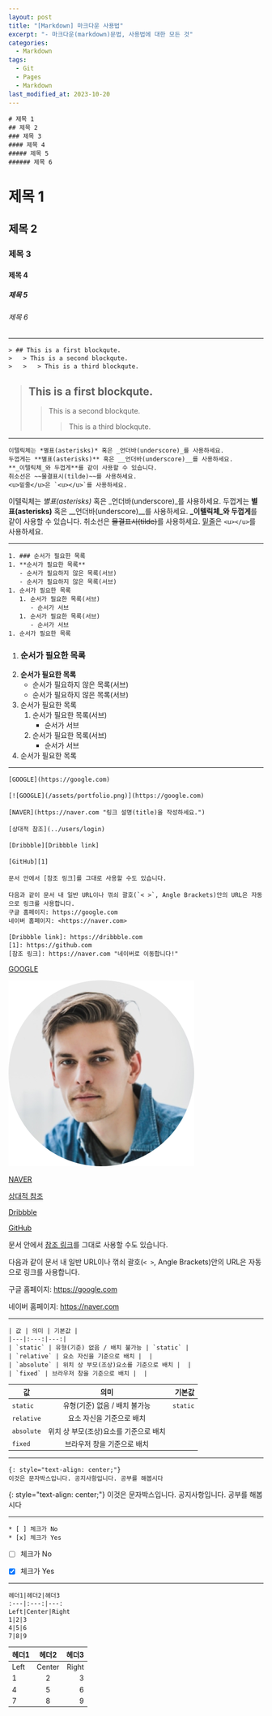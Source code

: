 ```yaml
---
layout: post
title: "[Markdown] 마크다운 사용법"
excerpt: "- 마크다운(markdown)문법, 사용법에 대한 모든 것"
categories:
  - Markdown
tags:
  - Git
  - Pages
  - Markdown
last_modified_at: 2023-10-20
---
```


```
# 제목 1
## 제목 2
### 제목 3
#### 제목 4
##### 제목 5
###### 제목 6
```
# 제목 1
## 제목 2
### 제목 3
#### 제목 4
##### 제목 5
###### 제목 6

- - -

```
> ## This is a first blockqute.
>   > This is a second blockqute.
>   >   > This is a third blockqute.
```

> ## This is a first blockqute.
>   > This is a second blockqute.
>   >   > This is a third blockqute.

- - -

```
이텔릭체는 *별표(asterisks)* 혹은 _언더바(underscore)_를 사용하세요.
두껍게는 **별표(asterisks)** 혹은 __언더바(underscore)__를 사용하세요.
**_이텔릭체_와 두껍게**를 같이 사용할 수 있습니다.
취소선은 ~~물결표시(tilde)~~를 사용하세요.
<u>밑줄</u>은 `<u></u>`를 사용하세요.
```

이텔릭체는 *별표(asterisks)* 혹은 _언더바(underscore)_를 사용하세요.
두껍게는 **별표(asterisks)** 혹은 __언더바(underscore)__를 사용하세요.
**_이텔릭체_와 두껍게**를 같이 사용할 수 있습니다.
취소선은 ~~물결표시(tilde)~~를 사용하세요.
<u>밑줄</u>은 `<u></u>`를 사용하세요.

- - -

```
1. ### 순서가 필요한 목록
1. **순서가 필요한 목록**
   - 순서가 필요하지 않은 목록(서브)
   - 순서가 필요하지 않은 목록(서브)
1. 순서가 필요한 목록
   1. 순서가 필요한 목록(서브)
      - 순서가 서브
   1. 순서가 필요한 목록(서브)
      - 순서가 서브
1. 순서가 필요한 목록
```

1. ### 순서가 필요한 목록
1. **순서가 필요한 목록**
   - 순서가 필요하지 않은 목록(서브)
   - 순서가 필요하지 않은 목록(서브)
1. 순서가 필요한 목록
   1. 순서가 필요한 목록(서브)
      - 순서가 서브
   1. 순서가 필요한 목록(서브)
      - 순서가 서브
1. 순서가 필요한 목록

- - -

```
[GOOGLE](https://google.com)

[![GOOGLE](/assets/portfolio.png)](https://google.com)

[NAVER](https://naver.com "링크 설명(title)을 작성하세요.")

[상대적 참조](../users/login)

[Dribbble][Dribbble link]

[GitHub][1]

문서 안에서 [참조 링크]를 그대로 사용할 수도 있습니다.

다음과 같이 문서 내 일반 URL이나 꺾쇠 괄호(`< >`, Angle Brackets)안의 URL은 자동으로 링크를 사용합니다.
구글 홈페이지: https://google.com
네이버 홈페이지: <https://naver.com>

[Dribbble link]: https://dribbble.com
[1]: https://github.com
[참조 링크]: https://naver.com "네이버로 이동합니다!"
```

[GOOGLE](https://google.com)

[![GOOGLE](/assets/portfolio.png)](https://google.com)

[NAVER](https://naver.com "링크 설명(title)을 작성하세요.")

[상대적 참조](../users/login)

[Dribbble][Dribbble link]

[GitHub][1]

문서 안에서 [참조 링크]를 그대로 사용할 수도 있습니다.

다음과 같이 문서 내 일반 URL이나 꺾쇠 괄호(`< >`, Angle Brackets)안의 URL은 자동으로 링크를 사용합니다.

구글 홈페이지: https://google.com

네이버 홈페이지: <https://naver.com>

[Dribbble link]: https://dribbble.com
[1]: https://github.com
[참조 링크]: https://naver.com "네이버로 이동합니다!"

- - -

```
| 값 | 의미 | 기본값 |
|---|:---:|---:|
| `static` | 유형(기준) 없음 / 배치 불가능 | `static` |
| `relative` | 요소 자신을 기준으로 배치 |  |
| `absolute` | 위치 상 부모(조상)요소를 기준으로 배치 |  |
| `fixed` | 브라우저 창을 기준으로 배치 |  |
```

| 값 | 의미 | 기본값 |
|---|:---:|---:|
| `static` | 유형(기준) 없음 / 배치 불가능 | `static` |
| `relative` | 요소 자신을 기준으로 배치 |  |
| `absolute` | 위치 상 부모(조상)요소를 기준으로 배치 |  |
| `fixed` | 브라우저 창을 기준으로 배치 |  |

- - -

```
{: style="text-align: center;"}
이것은 문자박스입니다. 공지사항입니다. 공부를 해봅시다
```

{: style="text-align: center;"}
이것은 문자박스입니다.
공지사항입니다. 공부를 해봅시다

- - -

```
* [ ] 체크가 No
* [x] 체크가 Yes
```

* [ ] 체크가 No
* [x] 체크가 Yes


- - -

```
헤더1|헤더2|헤더3
:---|:---:|---:
Left|Center|Right
1|2|3
4|5|6
7|8|9
```

헤더1|헤더2|헤더3
:---|:---:|---:
Left|Center|Right
1|2|3
4|5|6
7|8|9